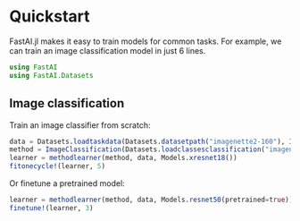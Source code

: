 # Quickstart

FastAI.jl makes it easy to train models for common tasks. For example, we can train an image classification model in just 6 lines.

```julia
using FastAI
using FastAI.Datasets
```

## Image classification

Train an image classifier from scratch:

```julia
data = Datasets.loadtaskdata(Datasets.datasetpath("imagenette2-160"), ImageClassificationTask)
method = ImageClassification(Datasets.loadclassesclassification("imagenette2-160"), (160, 160))
learner = methodlearner(method, data, Models.xresnet18())
fitonecycle!(learner, 5)
```

Or finetune a pretrained model:

```julia
learner = methodlearner(method, data, Models.resnet50(pretrained=true))
finetune!(learner, 3)
```